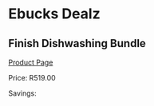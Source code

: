 
# Ebucks Dealz
## Finish Dishwashing Bundle
[Product Page](https://www.ebucks.com/web/shop/productSelected.do?prodId=1062621823&catId=375509364)

Price: R519.00

Savings: 


	